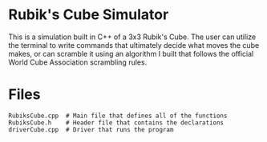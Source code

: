 # Rubik's Cube Simulator

This is a simulation built in C++ of a 3x3 Rubik's Cube. The user can utilize the terminal to write commands that ultimately decide what moves the cube makes, or can scramble it using an algorithm I built that follows the official World Cube Association scrambling rules.

# Files
```
RubiksCube.cpp  # Main file that defines all of the functions
RubiksCube.h    # Header file that contains the declarations
driverCube.cpp  # Driver that runs the program
```

# 



